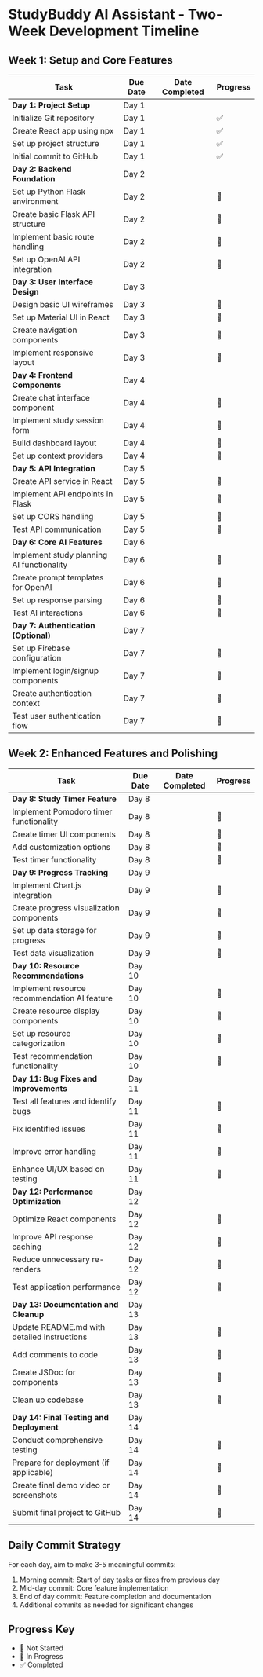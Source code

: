 # StudyBuddy AI Assistant - Two-Week Development Timeline

## Week 1: Setup and Core Features

| Task                                      | Due Date | Date Completed | Progress |
| ----------------------------------------- | -------- | -------------- | -------- |
| **Day 1: Project Setup**                  | Day 1    |                |          |
| Initialize Git repository                 | Day 1    |                | ✅       |
| Create React app using npx                | Day 1    |                | ✅       |
| Set up project structure                  | Day 1    |                | ✅       |
| Initial commit to GitHub                  | Day 1    |                | ✅       |
| **Day 2: Backend Foundation**             | Day 2    |                |          |
| Set up Python Flask environment           | Day 2    |                | 🔲       |
| Create basic Flask API structure          | Day 2    |                | 🔲       |
| Implement basic route handling            | Day 2    |                | 🔲       |
| Set up OpenAI API integration             | Day 2    |                | 🔲       |
| **Day 3: User Interface Design**          | Day 3    |                |          |
| Design basic UI wireframes                | Day 3    |                | 🔲       |
| Set up Material UI in React               | Day 3    |                | 🔲       |
| Create navigation components              | Day 3    |                | 🔲       |
| Implement responsive layout               | Day 3    |                | 🔲       |
| **Day 4: Frontend Components**            | Day 4    |                |          |
| Create chat interface component           | Day 4    |                | 🔲       |
| Implement study session form              | Day 4    |                | 🔲       |
| Build dashboard layout                    | Day 4    |                | 🔲       |
| Set up context providers                  | Day 4    |                | 🔲       |
| **Day 5: API Integration**                | Day 5    |                |          |
| Create API service in React               | Day 5    |                | 🔲       |
| Implement API endpoints in Flask          | Day 5    |                | 🔲       |
| Set up CORS handling                      | Day 5    |                | 🔲       |
| Test API communication                    | Day 5    |                | 🔲       |
| **Day 6: Core AI Features**               | Day 6    |                |          |
| Implement study planning AI functionality | Day 6    |                | 🔲       |
| Create prompt templates for OpenAI        | Day 6    |                | 🔲       |
| Set up response parsing                   | Day 6    |                | 🔲       |
| Test AI interactions                      | Day 6    |                | 🔲       |
| **Day 7: Authentication (Optional)**      | Day 7    |                |          |
| Set up Firebase configuration             | Day 7    |                | 🔲       |
| Implement login/signup components         | Day 7    |                | 🔲       |
| Create authentication context             | Day 7    |                | 🔲       |
| Test user authentication flow             | Day 7    |                | 🔲       |

## Week 2: Enhanced Features and Polishing

| Task                                         | Due Date | Date Completed | Progress |
| -------------------------------------------- | -------- | -------------- | -------- |
| **Day 8: Study Timer Feature**               | Day 8    |                |          |
| Implement Pomodoro timer functionality       | Day 8    |                | 🔲       |
| Create timer UI components                   | Day 8    |                | 🔲       |
| Add customization options                    | Day 8    |                | 🔲       |
| Test timer functionality                     | Day 8    |                | 🔲       |
| **Day 9: Progress Tracking**                 | Day 9    |                |          |
| Implement Chart.js integration               | Day 9    |                | 🔲       |
| Create progress visualization components     | Day 9    |                | 🔲       |
| Set up data storage for progress             | Day 9    |                | 🔲       |
| Test data visualization                      | Day 9    |                | 🔲       |
| **Day 10: Resource Recommendations**         | Day 10   |                |          |
| Implement resource recommendation AI feature | Day 10   |                | 🔲       |
| Create resource display components           | Day 10   |                | 🔲       |
| Set up resource categorization               | Day 10   |                | 🔲       |
| Test recommendation functionality            | Day 10   |                | 🔲       |
| **Day 11: Bug Fixes and Improvements**       | Day 11   |                |          |
| Test all features and identify bugs          | Day 11   |                | 🔲       |
| Fix identified issues                        | Day 11   |                | 🔲       |
| Improve error handling                       | Day 11   |                | 🔲       |
| Enhance UI/UX based on testing               | Day 11   |                | 🔲       |
| **Day 12: Performance Optimization**         | Day 12   |                |          |
| Optimize React components                    | Day 12   |                | 🔲       |
| Improve API response caching                 | Day 12   |                | 🔲       |
| Reduce unnecessary re-renders                | Day 12   |                | 🔲       |
| Test application performance                 | Day 12   |                | 🔲       |
| **Day 13: Documentation and Cleanup**        | Day 13   |                |          |
| Update README.md with detailed instructions  | Day 13   |                | 🔲       |
| Add comments to code                         | Day 13   |                | 🔲       |
| Create JSDoc for components                  | Day 13   |                | 🔲       |
| Clean up codebase                            | Day 13   |                | 🔲       |
| **Day 14: Final Testing and Deployment**     | Day 14   |                |          |
| Conduct comprehensive testing                | Day 14   |                | 🔲       |
| Prepare for deployment (if applicable)       | Day 14   |                | 🔲       |
| Create final demo video or screenshots       | Day 14   |                | 🔲       |
| Submit final project to GitHub               | Day 14   |                | 🔲       |

## Daily Commit Strategy

For each day, aim to make 3-5 meaningful commits:

1. Morning commit: Start of day tasks or fixes from previous day
2. Mid-day commit: Core feature implementation
3. End of day commit: Feature completion and documentation
4. Additional commits as needed for significant changes

## Progress Key

- 🔲 Not Started
- 🔄 In Progress
- ✅ Completed
